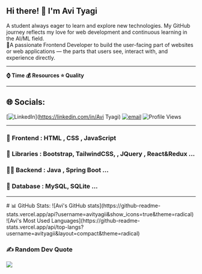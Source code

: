 ## Hi there! 👋 I'm Avi Tyagi<br>
A student always eager to learn and explore new technologies. My GitHub journey reflects my love for web development and continuous learning in the AI/ML field.<br>
🎯A passionate Frontend Developer to build the user-facing part of websites or web applications — the parts that users see, interact with, and experience directly.<br>
<hr>

 **⌚ Time 💰 Resources  ⭐ Quality**
 
<hr>


## 🌐 Socials:
[![LinkedIn](https://img.shields.io/badge/LinkedIn-%230077B5.svg?logo=linkedin&logoColor=white)](https://linkedin.com/in/Avi Tyagi) [![email](https://img.shields.io/badge/Email-D14836?logo=gmail&logoColor=white)](mailto:avityagi787@gmail.com) 
![Profile Views](https://visitor-badge.laobi.icu/badge?page_id=avityagii)

<hr>

### 🎪 **Frontend :** HTML , CSS , JavaScript  

### 🌱 **Libraries :** Bootstrap, TailwindCSS, , JQuery , React&Redux ...

### 👨‍💻 **Backend :** Java , Spring Boot  ... 

### 💬 **Database :** MySQL, SQLite ...

<hr>
# 📊 GitHub Stats:
![Avi's GitHub stats](https://github-readme-stats.vercel.app/api?username=avityagii&show_icons=true&theme=radical)
![Avi's Most Used Languages](https://github-readme-stats.vercel.app/api/top-langs?username=avityagii&layout=compact&theme=radical)

### ✍️ Random Dev Quote
![](https://quotes-github-readme.vercel.app/api?type=horizontal&theme=radical)


